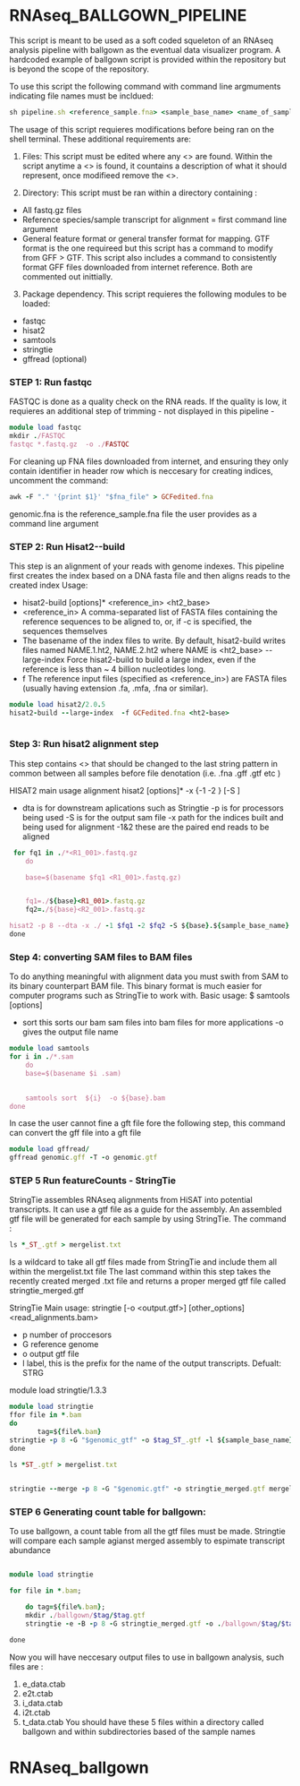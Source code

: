 # RNAseq_BALLGOWN_PIPELINE
This script is meant to be used as a soft coded squeleton of an RNAseq analysis pipeline with ballgown as the eventual data visualizer program. A hardcoded example of ballgown script is provided within the repository but is beyond the scope of the repository. 


To use this script the following command with command line argmuments indicating file names must be incldued:
```ruby
sh pipeline.sh <reference_sample.fna> <sample_base_name> <name_of_sample_gtf.gtf>
```
The usage of this script requieres modifications before being ran on the shell terminal. These additional requirements are: 
1. Files: This script must be edited where any <> are found. Within the script anytime a <> is found, it countains a description of what it should represent, once modifieed remove the <>. 

2. Directory: This script must be ran within a directory containing : 
- All fastq.gz files
- Reference species/sample transcript for alignment = first command line argument 
- General feature format or general transfer format for mapping. GTF format is the one requireed but this script has a command to modify from GFF > GTF. This script also includes a command to consistently format GFF files downloaded from internet reference. Both are commented out inittially.  


3. Package dependency. This script requieres the following modules to be loaded: 
- fastqc
- hisat2
- samtools
- stringtie
- gffread (optional)



### STEP 1: Run fastqc
FASTQC is done as a quality check on the RNA reads. If the quality is low, it requieres an additional step of trimming - not displayed in this pipeline - 

```ruby
module load fastqc
mkdir ./FASTQC
fastqc *.fastq.gz  -o ./FASTQC  
```



For cleaning up FNA files downloaded from internet, and ensuring they only contain identifier in header row which is neccesary for creating indices, uncomment the command: 

```ruby
awk -F "." '{print $1}' "$fna_file" > GCFedited.fna
```
genomic.fna is the reference_sample.fna file the user provides as a command line argument


### STEP 2: Run Hisat2--build 
This step is an alignment of your reads with genome indexes. This pipeline first creates the index based on a DNA fasta file and then aligns reads to the created index
Usage:
- hisat2-build [options]* <reference_in> <ht2_base>
- <reference_in> A comma-separated list of FASTA files containing the reference sequences to be aligned to, or, if -c is specified, the sequences themselves
- <ht2-base>  The basename of the index files to write. By default, hisat2-build writes files named NAME.1.ht2, NAME.2.ht2 where NAME is <ht2_base>
-- large-index  Force hisat2-build to build a large index, even if the reference is less than ~ 4 billion nucleotides long.
- f The reference input files (specified as <reference_in>) are FASTA files (usually having extension .fa, .mfa, .fna or similar).


```ruby 
module load hisat2/2.0.5
hisat2-build --large-index  -f GCFedited.fna <ht2-base>
       
```

### Step 3: Run hisat2 alignment step 
This step contains <> that should be changed to the last string pattern in common between all samples before file denotation (i.e. .fna .gff .gtf etc ) 

HISAT2 main usage alignment
hisat2 [options]* -x <hisat2-idx> {-1 <m1> -2 <m2> } [-S <hit>]
- dta
       is for downstream aplications such as Stringtie
-p is for processors being used
-S is for the output sam file
-x path for the indices built and being used for alignment
-1&2 these are the paired end reads to be aligned 
```ruby
 for fq1 in ./*<R1_001>.fastq.gz  
    do

    base=$(basename $fq1 <R1_001>.fastq.gz)


    fq1=./${base}<R1_001>.fastq.gz
    fq2=./${base}<R2_001>.fastq.gz

hisat2 -p 8 --dta -x ./ -1 $fq1 -2 $fq2 -S ${base}.${sample_base_name}.sam
done

```


### Step 4: converting SAM files to BAM files
To do anything meaningful with alignment data you must swith from SAM to its binary counterpart BAM file. This binary format is much easier for computer programs such as StringTie to work with.
Basic usage: 
$ samtools <command> [options] 
- sort this sorts our bam sam files into bam files for more applications 
-o gives the output file name

       
```ruby
module load samtools
for i in ./*.sam  
    do
    base=$(basename $i .sam)  
        

    samtools sort  ${i}  -o ${base}.bam
done
```

In case the user cannot fine a gft file fore the following step, this command can convert the gff file into a gft file 
```ruby
module load gffread/
gffread genomic.gff -T -o genomic.gtf
```


### STEP 5 Run featureCounts - StringTie
StringTie assembles RNAseq alignments from HiSAT into potential transcripts. It can use a gtf file as a guide for the assembly. 
An assembled gtf file will be generated for each sample by using StringTie. 
The command :
 
```ruby 
ls *_ST_.gtf > mergelist.txt  
```
Is a wildcard to take all gtf files made from StringTie and include them all within the mergelist.txt file
The last command within this step takes the recently created merged .txt file and returns a proper merged gtf file called stringtie_merged.gtf

StringTie Main usage:
stringtie [-o <output.gtf>] [other_options] <read_alignments.bam>
- p number of proccesors
- G reference genome 
- o output gtf file
- l label, this is the prefix for the name of the output transcripts. Defualt: STRG 

      
module load stringtie/1.3.3
```ruby
module load stringtie
ffor file in *.bam
do
       tag=${file%.bam}
stringtie -p 8 -G "$genomic_gtf" -o $tag_ST_.gtf -l ${sample_base_name}  $tag.bam
done

ls *ST_.gtf > mergelist.txt 

           
stringtie --merge -p 8 -G "$genomic.gtf" -o stringtie_merged.gtf mergelist.txt

```


### STEP 6 Generating count table for ballgown:
To use ballgown, a count table from all the gtf files must be made. Stringtie will compare each sample agianst merged assembly to espimate transcript abundance
```ruby

module load stringtie

for file in *.bam;

    do tag=${file%.bam};
    mkdir ./ballgown/$tag/$tag.gtf
    stringtie -e -B -p 8 -G stringtie_merged.gtf -o ./ballgown/$tag/$tag.gtf $tag.bam

done

```
Now you will have neccesary output files to use in ballgown analysis, such files are : 
1. e_data.ctab
2. e2t.ctab
3. i_data.ctab
4. i2t.ctab
5. t_data.ctab
You should have these 5 files within a directory called ballgown and within subdirectories based of the sample names 
# RNAseq_ballgown
